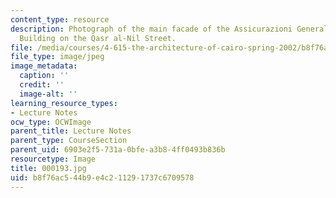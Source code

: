 ```yaml
---
content_type: resource
description: Photograph of the main facade of the Assicurazioni Generali Trieste Apartment
  Building on the Qasr al-Nil Street.
file: /media/courses/4-615-the-architecture-of-cairo-spring-2002/b8f76ac544b9e4c211291737c6709578_000193.jpg
file_type: image/jpeg
image_metadata:
  caption: ''
  credit: ''
  image-alt: ''
learning_resource_types:
- Lecture Notes
ocw_type: OCWImage
parent_title: Lecture Notes
parent_type: CourseSection
parent_uid: 6903e2f5-731a-0bfe-a3b8-4ff0493b836b
resourcetype: Image
title: 000193.jpg
uid: b8f76ac5-44b9-e4c2-1129-1737c6709578
---
```

